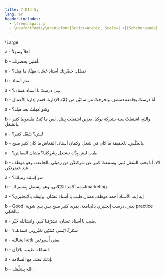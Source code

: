 ```yaml
---
title: 7-D14-Sy
lang: ar
header-includes:
  - \frenchspacing
  - \newfontfamily\arabicfont[Script=Arabic, Scale=1.4]{Scheherazade}
---
```


\Large





a - أهلاً وسهلاً

b - أهلين بِحضرتك.

a - تفضّل. حضْرتك أستاذ غَسّان مهَنَّا، ما هِيك؟

b - نعم أستاذ.

a - وين درستْ يا أستاذ غسان؟

b - أنا درستْ بجامعة دمشق. وتخرجتْ من سنتَيْن من كِليّة الإدارة، قسم إدارة الأعمال. 

a - وشو عَمِلتْ بعد هيك؟

b - واللهِ، اشتغلتْ سنة بشركة نوكيا. بعدِين اشتغلت بِبنك. بَس ما كِنتْ مَبْسوط كتير بالشغل.

a - ليش؟ شُغْل كتير؟

b - بالعَكْس. بالحقيقة ما كان في شغل. وكمان أستاذ، المَعاش ما كان كتير منيح.

a - طيب ليش بِدَّك تشتغل بِشَرِكَتْنا؟ مِشان المعاش؟

b - لالا. أنا بحب الشغل كتير. وسمعتْ كتير عن شركتكُن من زميلي بالجامعة، وهو موظف عند حضرتكن.

a - شو إسمُه زميلك؟

b - اسمه أَحْمَد الكَيْلاني، وهو بيِشتغل بِقسم الـmarketing.

a - إيه إيه. الأستاذ أحمد موظف ممتاز. طيب يا أستاذ غسّان، وكِيفَك بالإنجليزي؟

b - Good. يعني، درست إنجليزي بالجامعة، بقرى كتير منيح بس بدي شوية practice بالحَكِي.

a - طيب يا أستاذ غسان، تشرّفنا كتير. وانشالله خَيْر.

b - شكراً. أيْمتى مُمْكِن تخَبِّروني انشالله؟

a - يعني أُسبوعين تلاتة انشالله.

b - انشالله. طيب. بالإذْن.

a - إذنَك معك. مع السلامة.

b - الله يِسَلِّمَك.
